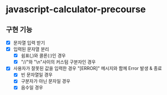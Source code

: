 # javascript-calculator-precourse

## 구현 기능

- [x] 문자열 입력 받기
- [x] 입력된 문자열 분리
  - [x] 쉼표(,)와 콜론(:)인 경우
  - [x] "//"와 "\n"사이의 커스텀 구분자인 경우
- [x] 사용자가 잘못된 값을 입력한 경우 "[ERROR]" 메시지와 함께 Error 발생 & 종료
  - [x] 빈 문자열일 경우
  - [x] 구분자가 아닌 문자일 경우
  - [x] 음수일 경우

